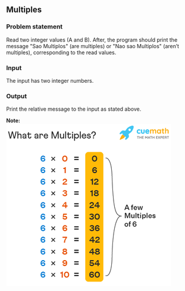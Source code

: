 ## Multiples

### Problem statement
<p>Read two integer values (A and B). After, the program should print the message "Sao Multiplos" (are multiples) or "Nao sao Multiplos" (aren’t multiples), corresponding to the read values.</p>

### Input
The input has two integer numbers.

### Output
Print the relative message to the input as stated above.

<b>Note:</b><br>
<img src="./image/multiples.png">